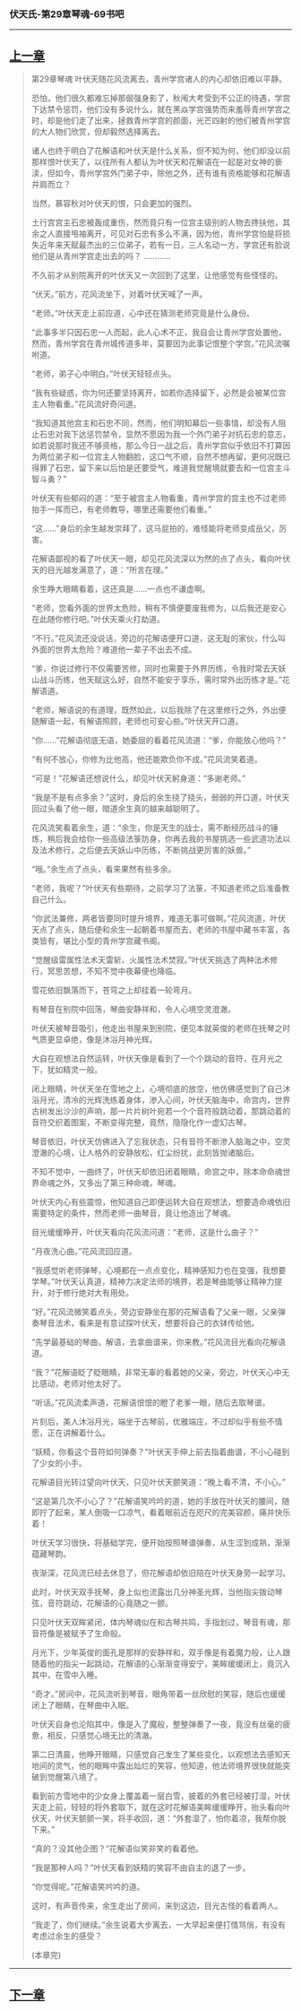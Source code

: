 ### 伏天氏-第29章琴魂-69书吧

--------
[上一章](./49ab3648fe07f26452b23d421331f486.md)
--------


>
>
>
>第29章琴魂
>叶伏天随花风流离去，青州学宫诸人的内心却依旧难以平静。
>
>恐怕，他们很久都难忘掉那倔强身影了，秋闱大考受到不公正的待遇，学宫下达禁令惩罚，他们没有多说什么，就在黑焱学宫强势而来羞辱青州学宫之时，却是他们走了出来，拯救青州学宫的颜面，光芒四射的他们被青州学宫的大人物们欣赏，但却毅然选择离去。
>
>诸人也终于明白了花解语和叶伏天是什么关系，但不知为何，他们却没以前那样恨叶伏天了，以往所有人都认为叶伏天和花解语在一起是对女神的亵渎，但如今，青州学宫外门弟子中，除他之外，还有谁有资格能够和花解语并肩而立？
>
>当然，慕容秋对叶伏天的恨，只会更加的强烈。
>
>土行宫宫主石忠被轰成重伤，然而竟只有一位宫主级别的人物去搀扶他，其余之人直接甩袖离开，可见对石忠有多么不满，因为他，青州学宫怕是将损失近年来天赋最杰出的三位弟子，若有一日，三人名动一方，学宫还有脸说他们是从青州学宫走出去的吗？
>…………
>
>不久前才从别院离开的叶伏天又一次回到了这里，让他感觉有些怪怪的。
>
>“伏天。”前方，花风流坐下，对着叶伏天喊了一声。
>
>“老师。”叶伏天走上前应道，心中还在猜测老师究竟是什么身份。
>
>“此事多半只因石忠一人而起，此人心术不正，我自会让青州学宫处置他，然而，青州学宫在青州城传道多年，莫要因为此事记恨整个学宫。”花风流嘱咐道。
>
>“老师，弟子心中明白。”叶伏天轻轻点头。
>
>“我有些疑惑，你为何还要坚持离开，如若你选择留下，必然是会被某位宫主人物看重。”花风流好奇问道。
>
>“我知道其他宫主和石忠不同，然而，他们明知幕后一些事情，却没有人阻止石忠对我下达惩罚禁令，显然不愿因为我一个外门弟子对抗石忠的意志，如若说那时我还不够资格，那么今日一战之后，青州学宫似乎依旧不打算因为两位弟子和一位宫主人物翻脸，这口气不顺，自然不想再留，更何况既已得罪了石忠，留下来以后怕是还要受气，难道我觉醒境就要去和一位宫主斗智斗勇？”
>
>叶伏天有些郁闷的道：“至于被宫主人物看重，青州学宫的宫主也不过老师抬手一挥而已，有老师教导，哪里还需要他们看重。”
>
>“这……”身后的余生越发崇拜了，这马屁拍的，难怪能将老师变成岳父，厉害。
>
>花解语鄙视的看了叶伏天一眼，却见花风流深以为然的点了点头，看向叶伏天的目光越发满意了，道：“所言在理。”
>
>余生睁大眼睛看着，这还真是……一点也不谦虚啊。
>
>“老师，您看外面的世界太危险，稍有不慎便要废我修为，以后我还是安心在此随你修行吧。”叶伏天乘火打劫道。
>
>“不行。”花风流还没说话，旁边的花解语便开口道，这无耻的家伙，什么叫外面的世界太危险？难道他一辈子不出去不成。
>
>“爹，你说过修行不仅需要苦修，同时也需要于外界历练，令我时常去天妖山战斗历练，他天赋这么好，自然不能安于享乐，需时常外出历练才是。”花解语道。
>
>“老师，解语说的有道理，既然如此，以后我除了在这里修行之外，外出便随解语一起，有解语照顾，老师也可安心些。”叶伏天开口道。
>
>“你……”花解语彻底无语，她委屈的看着花风流道：“爹，你能放心他吗？”
>
>“有何不放心，你修为比他高，他还能欺负你不成。”花风流笑着道。
>
>“可是！”花解语还想说什么，却见叶伏天躬身道：“多谢老师。”
>
>“我是不是有点多余？”这时，身后的余生挠了挠头，弱弱的开口道，叶伏天回过头看了他一眼，暗道余生真的越来越聪明了。
>
>花风流笑看着余生，道：“余生，你是天生的战士，需不断经历战斗的锤炼，稍后我会给你一些高级法箓防身，你再去我的书屋挑选一些武道功法以及法术修行，之后便去天妖山中历练，不断挑战更厉害的妖兽。”
>
>“哦。”余生点了点头，看来果然有些多余。
>
>“老师，我呢？”叶伏天有些期待，之前学习了法箓，不知道老师之后准备教自己什么。
>
>“你武法兼修，两者皆要同时提升境界，难道无事可做啊。”花风流道，叶伏天点了点头，随后便和余生一起朝着书屋而去，老师的书屋中藏书丰富，各类皆有，堪比小型的青州学宫藏书阁。
>
>“觉醒级雷属性法术天雷斩、火属性法术焚寂。”叶伏天挑选了两种法术修行，冥思苦想，不知不觉中夜幕便也降临。
>
>雪花依旧飘落而下，苍穹之上却挂着一轮弯月。
>
>有琴音在别院中回荡，琴曲安静祥和，令人心境空灵澄澈。
>
>叶伏天被琴音吸引，他走出书屋来到别院，便见本就英俊的老师在抚琴之时气质更显卓绝，像是沐浴月神光辉。
>
>大自在观想法自然运转，叶伏天像是看到了一个个跳动的音符，在月光之下，犹如精灵一般。
>
>闭上眼睛，叶伏天坐在雪地之上，心境彻底的放空，他仿佛感觉到了自己沐浴月光，清冷的光辉洗练着身体，渗入心间，叶伏天脑海中，命宫内，世界古树发出沙沙的声响，那一片片树叶宛若一个个音符般跳动着，那跳动着的音符交织着图案，不断变得完整，竟然，隐隐化作一虚幻古琴。
>
>琴音依旧，叶伏天仿佛进入了忘我状态，只有音符不断渗入脑海之中，空灵澄澈的心境，让人格外的安静放松，红尘纷扰，此刻皆抛诸脑后。
>
>不知不觉中，一曲终了，叶伏天却依旧闭着眼睛，命宫之中，除本命命魂世界命魂之外，又多出了第三种命魂，琴魂。
>
>叶伏天内心有些震惊，他知道自己即便运转大自在观想法，想要造命魂依旧需要特定的条件，然而老师一曲琴音，竟让他造出了琴魂。
>
>目光缓缓睁开，叶伏天看向花风流问道：“老师，这是什么曲子？”
>
>“月夜洗心曲。”花风流回应道。
>
>“我感觉听老师弹琴，心境都在一点点变化，精神感知力也在变强，我想要学琴。”叶伏天认真道，精神力决定法师的境界，若是琴曲能够让精神力提升，对于修行绝对大有用处。
>
>“好。”花风流微笑着点头，旁边安静坐在那的花解语看了父亲一眼，父亲弹奏琴音法术，看来是有意试探叶伏天，想要将自己的衣钵传给他。
>
>“先学最基础的琴曲，解语，去拿曲谱来，你来教。”花风流目光看向花解语道。
>
>“我？”花解语眨了眨眼睛，非常无辜的看着她的父亲，旁边，叶伏天心中无比感动，老师对他太好了。
>
>“听话。”花风流柔声道，花解语恨恨的瞪了老爹一眼，随后去取琴谱。
>
>片刻后，美人沐浴月光，端坐于古琴前，优雅端庄，不过却似乎有些不情愿，正在讲解着什么。
>
>“妖精，你看这个音符如何弹奏？”叶伏天手伸上前去指着曲谱，不小心碰到了少女的小手。
>
>花解语目光转过望向叶伏天，只见叶伏天颤笑道：“晚上看不清，不小心。”
>
>“这是第几次不小心了？”花解语笑吟吟的道，她的手放在叶伏天的腰间，随即拧了起来，某人倒吸一口凉气，看着眼前近在咫尺的完美容颜，痛并快乐着！
>
>叶伏天学习很快，将基础学完，便开始按照琴谱弹奏，从生涩到成熟，渐渐蕴藏琴韵。
>
>夜渐深，花风流已经去休息了，但花解语却依旧陪在叶伏天身旁一起学习。
>
>此时，叶伏天双手抚琴，身上似也流露出几分神圣光辉，当他指尖拨动琴弦，音符跳动，花解语的心竟随之一颤。
>
>只见叶伏天双眸紧闭，体内琴魂似在和古琴共鸣，手指划过，琴音有魂，那音符像是被赋予了生命般。
>
>月光下，少年英俊的面孔是那样的安静祥和，双手像是有着魔力般，让人跟随着他的指尖一起跳动，花解语的心渐渐变得安宁，美眸缓缓闭上，竟沉入其中，在雪中入睡。
>
>“奇才。”房间中，花风流听到琴音，眼角带着一丝欣慰的笑容，随后也缓缓闭上了眼睛，在琴曲中入眠。
>
>叶伏天自身也沦陷其中，像是入了魔般，整整弹奏了一夜，竟没有丝毫的疲惫，相反，只感觉心境无比的清澈。
>
>第二日清晨，他睁开眼睛，只感觉自己发生了某些变化，以观想法去感知天地间的灵气，他的眼眸中露出灿烂的笑容，他知道，他法师境界很快就能突破到觉醒第八境了。
>
>看到前方雪地中的少女身上覆盖着一层白雪，披着的外套已经被打湿，叶伏天走上前，轻轻的将外套取下，就在这时花解语美眸缓缓睁开，抬头看向叶伏天，叶伏天颤颤一笑，将手收回，道：“外套湿了，怕你着凉，我帮你脱下来。”
>
>“真的？没其他企图？”花解语似笑非笑的看着他。
>
>“我是那种人吗？”叶伏天看到妖精的笑容不由自主的退了一步。
>
>“你觉得呢。”花解语笑吟吟的道。
>
>这时，有声音传来，余生走出了房间，来到这边，目光古怪的看着两人。
>
>“我走了，你们继续。”余生说着大步离去，一大早起来便打情骂俏，有没有考虑过余生的感受？
>
>(本章完)
>
>

--------
[下一章](./4c64f3c3e145e30c1ec1ea783857f6f7.md)
--------
